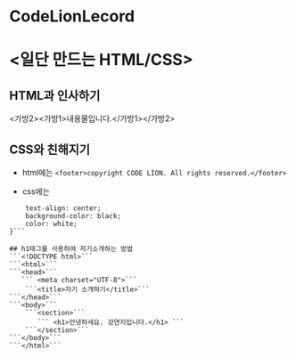 ﻿# CodeLionLecord
# <일단 만드는 HTML/CSS>

## HTML과 인사하기
 <가방2><가방1>내용물입니다.</가방1></가방2>
 
## CSS와 친해지기 
* html에는
``` <footer>copyright CODE LION. All rights reserved.</footer> ```

* css에는 
```footer {
    text-align: center;
    background-color: black;
    color: white;
}```

## h1태그를 사용하여 자기소개하는 방법
```<!DOCTYPE html>```
```<html>```
```<head>```
   ``` <meta charset="UTF-8">```
    ```<title>자기 소개하기</title>```
```</head>```
```<body>```
    ```<section>```
       ``` <h1>안녕하세요. 강연지입니다.</h1> ```
    ```</section>```
```</body>```
```</html>```
